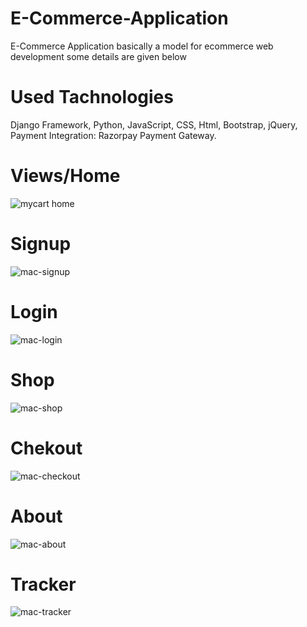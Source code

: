 # E-Commerce-Application

E-Commerce Application basically a model for ecommerce web development
some details are given below
 
# Used Tachnologies
  Django Framework,
  Python,
  JavaScript,
  CSS, 
  Html,
  Bootstrap,
  jQuery,
  Payment Integration: Razorpay Payment Gateway.

# Views/Home
![mycart home](https://user-images.githubusercontent.com/79581616/147832841-150ec003-918c-4c1c-a8a2-01ee9f5026b3.png)

# Signup
![mac-signup](https://user-images.githubusercontent.com/79581616/147832911-ec17fb4d-c136-4c60-97dd-19b4538a9027.png)

# Login
![mac-login](https://user-images.githubusercontent.com/79581616/147832921-bfb8fc45-35ea-4542-89c7-f6423a79eb60.png)

# Shop
![mac-shop](https://user-images.githubusercontent.com/79581616/147832848-4e7e05c7-562d-4400-b075-f90c14ad2ab4.png)

# Chekout
![mac-checkout](https://user-images.githubusercontent.com/79581616/147832862-3e880f8f-3290-4a38-8a00-7a2385741dc1.png)

# About
![mac-about](https://user-images.githubusercontent.com/79581616/147832883-f0318005-7a9c-4411-8ba5-63f76319299e.png)

# Tracker
![mac-tracker](https://user-images.githubusercontent.com/79581616/147832892-ff82eb9d-11d7-4502-83f8-499981374e9f.png)
